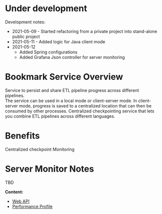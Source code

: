 # Under development

Development notes:

* 2021-05-09 - Started refactoring from a private project into stand-alone public project
* 2021-05-11 - Added logic for Java client mode
* 2021-05-12
  * Added Spring configurations
  * Added Grafana Json controller for server monitoring

# Bookmark Service Overview
Service to persist and share ETL pipeline progress across different pipelines.  
The service can be used in a local mode or client-server mode.
In client-server mode, progress is saved to a centralized location that can then be 
consumed by other processes.
Centralized checkpointing service that lets you combine ETL pipelines across different languages.

# Benefits
Centralized checkpoint
Monitoring



# Server Monitor Notes
TBD

**Content:**

* [Web API](docs/web-api.md)
* [Performance Profile](docs/performance.md)

